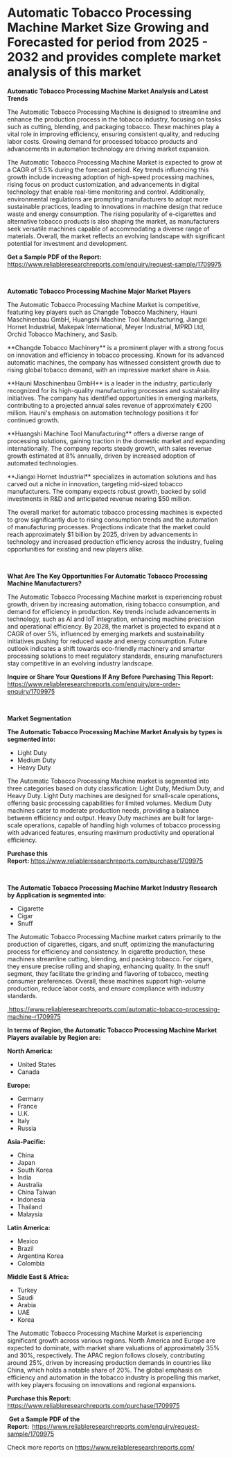 <p><h1>Automatic Tobacco Processing Machine Market Size Growing and Forecasted for period from 2025 - 2032 and provides complete market analysis of this market</h1></p><p><strong>Automatic Tobacco Processing Machine Market Analysis and Latest Trends</strong></p>
<p><p>The Automatic Tobacco Processing Machine is designed to streamline and enhance the production process in the tobacco industry, focusing on tasks such as cutting, blending, and packaging tobacco. These machines play a vital role in improving efficiency, ensuring consistent quality, and reducing labor costs. Growing demand for processed tobacco products and advancements in automation technology are driving market expansion. </p><p>The Automatic Tobacco Processing Machine Market is expected to grow at a CAGR of 9.5% during the forecast period. Key trends influencing this growth include increasing adoption of high-speed processing machines, rising focus on product customization, and advancements in digital technology that enable real-time monitoring and control. Additionally, environmental regulations are prompting manufacturers to adopt more sustainable practices, leading to innovations in machine design that reduce waste and energy consumption. The rising popularity of e-cigarettes and alternative tobacco products is also shaping the market, as manufacturers seek versatile machines capable of accommodating a diverse range of materials. Overall, the market reflects an evolving landscape with significant potential for investment and development.</p></p>
<p><strong>Get a Sample PDF of the Report:&nbsp;</strong> <a href="https://www.reliableresearchreports.com/enquiry/request-sample/1709975?utm_campaign=3034&utm_medium=2&utm_source=Github&utm_content=ia&utm_term=27032025&utm_id=automatic-tobacco-processing-machine">https://www.reliableresearchreports.com/enquiry/request-sample/1709975</a></p>
<p>&nbsp;</p>
<p><strong>Automatic Tobacco Processing Machine Major Market Players</strong></p>
<p><p>The Automatic Tobacco Processing Machine Market is competitive, featuring key players such as Changde Tobacco Machinery, Hauni Maschinenbau GmbH, Huangshi Machine Tool Manufacturing, Jiangxi Hornet Industrial, Makepak International, Meyer Industrial, MPRD Ltd, Orchid Tobacco Machinery, and Sasib. </p><p>**Changde Tobacco Machinery** is a prominent player with a strong focus on innovation and efficiency in tobacco processing. Known for its advanced automatic machines, the company has witnessed consistent growth due to rising global tobacco demand, with an impressive market share in Asia.</p><p>**Hauni Maschinenbau GmbH** is a leader in the industry, particularly recognized for its high-quality manufacturing processes and sustainability initiatives. The company has identified opportunities in emerging markets, contributing to a projected annual sales revenue of approximately €200 million. Hauni's emphasis on automation technology positions it for continued growth.</p><p>**Huangshi Machine Tool Manufacturing** offers a diverse range of processing solutions, gaining traction in the domestic market and expanding internationally. The company reports steady growth, with sales revenue growth estimated at 8% annually, driven by increased adoption of automated technologies.</p><p>**Jiangxi Hornet Industrial** specializes in automation solutions and has carved out a niche in innovation, targeting mid-sized tobacco manufacturers. The company expects robust growth, backed by solid investments in R&D and anticipated revenue nearing $50 million.</p><p>The overall market for automatic tobacco processing machines is expected to grow significantly due to rising consumption trends and the automation of manufacturing processes. Projections indicate that the market could reach approximately $1 billion by 2025, driven by advancements in technology and increased production efficiency across the industry, fueling opportunities for existing and new players alike.</p></p>
<p>&nbsp;</p>
<p><strong>What Are The Key Opportunities For Automatic Tobacco Processing Machine Manufacturers?</strong></p>
<p><p>The Automatic Tobacco Processing Machine market is experiencing robust growth, driven by increasing automation, rising tobacco consumption, and demand for efficiency in production. Key trends include advancements in technology, such as AI and IoT integration, enhancing machine precision and operational efficiency. By 2028, the market is projected to expand at a CAGR of over 5%, influenced by emerging markets and sustainability initiatives pushing for reduced waste and energy consumption. Future outlook indicates a shift towards eco-friendly machinery and smarter processing solutions to meet regulatory standards, ensuring manufacturers stay competitive in an evolving industry landscape.</p></p>
<p><strong>Inquire or Share Your Questions If Any Before Purchasing This Report:</strong> <a href="https://www.reliableresearchreports.com/enquiry/pre-order-enquiry/1709975?utm_campaign=3034&utm_medium=2&utm_source=Github&utm_content=ia&utm_term=27032025&utm_id=automatic-tobacco-processing-machine">https://www.reliableresearchreports.com/enquiry/pre-order-enquiry/1709975</a></p>
<p>&nbsp;</p>
<p><strong>Market Segmentation</strong></p>
<p><strong>The Automatic Tobacco Processing Machine Market Analysis by types is segmented into:</strong></p>
<p><ul><li>Light Duty</li><li>Medium Duty</li><li>Heavy Duty</li></ul></p>
<p><p>The Automatic Tobacco Processing Machine market is segmented into three categories based on duty classification: Light Duty, Medium Duty, and Heavy Duty. Light Duty machines are designed for small-scale operations, offering basic processing capabilities for limited volumes. Medium Duty machines cater to moderate production needs, providing a balance between efficiency and output. Heavy Duty machines are built for large-scale operations, capable of handling high volumes of tobacco processing with advanced features, ensuring maximum productivity and operational efficiency.</p></p>
<p><strong>Purchase this Report:&nbsp;</strong><a href="https://www.reliableresearchreports.com/purchase/1709975?utm_campaign=3034&utm_medium=2&utm_source=Github&utm_content=ia&utm_term=27032025&utm_id=automatic-tobacco-processing-machine">https://www.reliableresearchreports.com/purchase/1709975</a></p>
<p>&nbsp;</p>
<p><strong>The Automatic Tobacco Processing Machine Market Industry Research by Application is segmented into:</strong></p>
<p><ul><li>Cigarette</li><li>Cigar</li><li>Snuff</li></ul></p>
<p><p>The Automatic Tobacco Processing Machine market caters primarily to the production of cigarettes, cigars, and snuff, optimizing the manufacturing process for efficiency and consistency. In cigarette production, these machines streamline cutting, blending, and packing tobacco. For cigars, they ensure precise rolling and shaping, enhancing quality. In the snuff segment, they facilitate the grinding and flavoring of tobacco, meeting consumer preferences. Overall, these machines support high-volume production, reduce labor costs, and ensure compliance with industry standards.</p></p>
<p><a href="https://www.reliableresearchreports.com/automatic-tobacco-processing-machine-r1709975?utm_campaign=3034&utm_medium=2&utm_source=Github&utm_content=ia&utm_term=27032025&utm_id=automatic-tobacco-processing-machine">&nbsp;https://www.reliableresearchreports.com/automatic-tobacco-processing-machine-r1709975</a></p>
<p><strong>In terms of Region, the Automatic Tobacco Processing Machine Market Players available by Region are:</strong></p>
<p>
    <p> <strong> North America: </strong>
        <ul>
            <li>United States</li>
            <li>Canada</li>
        </ul>
        </p> 
    <p> <strong> Europe: </strong>
        <ul>
            <li>Germany</li>
            <li>France</li>
            <li>U.K.</li>
            <li>Italy</li>
            <li>Russia</li>
        </ul>
        </p> 
    <p> <strong> Asia-Pacific: </strong>
        <ul>
            <li>China</li>
            <li>Japan</li>
            <li>South Korea</li>
            <li>India</li>
            <li>Australia</li>
            <li>China Taiwan</li>
            <li>Indonesia</li>
            <li>Thailand</li>
            <li>Malaysia</li>
        </ul>
        </p> 
    <p> <strong> Latin America: </strong>
        <ul>
            <li>Mexico</li>
            <li>Brazil</li>
            <li>Argentina Korea</li>
            <li>Colombia</li>
        </ul>
        </p> 
    <p> <strong> Middle East & Africa: </strong>
        <ul>
            <li>Turkey</li>
            <li>Saudi</li>
            <li>Arabia</li>
            <li>UAE</li>
            <li>Korea</li>
        </ul>
    </p>
    </p>
<p><p>The Automatic Tobacco Processing Machine Market is experiencing significant growth across various regions. North America and Europe are expected to dominate, with market share valuations of approximately 35% and 30%, respectively. The APAC region follows closely, contributing around 25%, driven by increasing production demands in countries like China, which holds a notable share of 20%. The global emphasis on efficiency and automation in the tobacco industry is propelling this market, with key players focusing on innovations and regional expansions.</p></p>
<p><strong>Purchase this Report: </strong><a href="https://www.reliableresearchreports.com/purchase/1709975?utm_campaign=3034&utm_medium=2&utm_source=Github&utm_content=ia&utm_term=27032025&utm_id=automatic-tobacco-processing-machine">https://www.reliableresearchreports.com/purchase/1709975</a></p>
<p>&nbsp;<strong>Get a Sample PDF of the Report:&nbsp;&nbsp;</strong><a href="https://www.reliableresearchreports.com/enquiry/request-sample/1709975?utm_campaign=3034&utm_medium=2&utm_source=Github&utm_content=ia&utm_term=27032025&utm_id=automatic-tobacco-processing-machine">https://www.reliableresearchreports.com/enquiry/request-sample/1709975</a></p>
<p><strong></strong></p>
<p>Check more reports on <a href="https://www.reliableresearchreports.com/?utm_campaign=3034&utm_medium=2&utm_source=Github&utm_content=ia&utm_term=27032025&utm_id=automatic-tobacco-processing-machine">https://www.reliableresearchreports.com/</a></p>